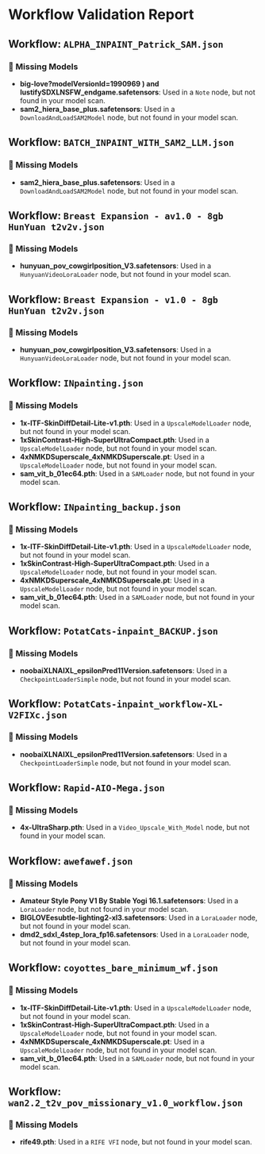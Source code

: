 # Workflow Validation Report


## Workflow: `ALPHA_INPAINT_Patrick_SAM.json`

### 🚨 Missing Models

- **big-love?modelVersionId=1990969 )
and lustifySDXLNSFW_endgame.safetensors**: Used in a `Note` node, but not found in your model scan.
- **sam2_hiera_base_plus.safetensors**: Used in a `DownloadAndLoadSAM2Model` node, but not found in your model scan.


## Workflow: `BATCH_INPAINT_WITH_SAM2_LLM.json`

### 🚨 Missing Models

- **sam2_hiera_base_plus.safetensors**: Used in a `DownloadAndLoadSAM2Model` node, but not found in your model scan.


## Workflow: `Breast Expansion - av1.0 - 8gb HunYuan t2v2v.json`

### 🚨 Missing Models

- **hunyuan_pov_cowgirlposition_V3.safetensors**: Used in a `HunyuanVideoLoraLoader` node, but not found in your model scan.


## Workflow: `Breast Expansion - v1.0 - 8gb HunYuan t2v2v.json`

### 🚨 Missing Models

- **hunyuan_pov_cowgirlposition_V3.safetensors**: Used in a `HunyuanVideoLoraLoader` node, but not found in your model scan.


## Workflow: `INpainting.json`

### 🚨 Missing Models

- **1x-ITF-SkinDiffDetail-Lite-v1.pth**: Used in a `UpscaleModelLoader` node, but not found in your model scan.
- **1xSkinContrast-High-SuperUltraCompact.pth**: Used in a `UpscaleModelLoader` node, but not found in your model scan.
- **4xNMKDSuperscale_4xNMKDSuperscale.pt**: Used in a `UpscaleModelLoader` node, but not found in your model scan.
- **sam_vit_b_01ec64.pth**: Used in a `SAMLoader` node, but not found in your model scan.


## Workflow: `INpainting_backup.json`

### 🚨 Missing Models

- **1x-ITF-SkinDiffDetail-Lite-v1.pth**: Used in a `UpscaleModelLoader` node, but not found in your model scan.
- **1xSkinContrast-High-SuperUltraCompact.pth**: Used in a `UpscaleModelLoader` node, but not found in your model scan.
- **4xNMKDSuperscale_4xNMKDSuperscale.pt**: Used in a `UpscaleModelLoader` node, but not found in your model scan.
- **sam_vit_b_01ec64.pth**: Used in a `SAMLoader` node, but not found in your model scan.


## Workflow: `PotatCats-inpaint_BACKUP.json`

### 🚨 Missing Models

- **noobaiXLNAIXL_epsilonPred11Version.safetensors**: Used in a `CheckpointLoaderSimple` node, but not found in your model scan.


## Workflow: `PotatCats-inpaint_workflow-XL-V2FIXc.json`

### 🚨 Missing Models

- **noobaiXLNAIXL_epsilonPred11Version.safetensors**: Used in a `CheckpointLoaderSimple` node, but not found in your model scan.


## Workflow: `Rapid-AIO-Mega.json`

### 🚨 Missing Models

- **4x-UltraSharp.pth**: Used in a `Video_Upscale_With_Model` node, but not found in your model scan.


## Workflow: `awefawef.json`

### 🚨 Missing Models

- **Amateur Style Pony V1 By Stable Yogi 16.1.safetensors**: Used in a `LoraLoader` node, but not found in your model scan.
- **BIGLOVEesubtle-lighting2-xl3.safetensors**: Used in a `LoraLoader` node, but not found in your model scan.
- **dmd2_sdxl_4step_lora_fp16.safetensors**: Used in a `LoraLoader` node, but not found in your model scan.


## Workflow: `coyottes_bare_minimum_wf.json`

### 🚨 Missing Models

- **1x-ITF-SkinDiffDetail-Lite-v1.pth**: Used in a `UpscaleModelLoader` node, but not found in your model scan.
- **1xSkinContrast-High-SuperUltraCompact.pth**: Used in a `UpscaleModelLoader` node, but not found in your model scan.
- **4xNMKDSuperscale_4xNMKDSuperscale.pt**: Used in a `UpscaleModelLoader` node, but not found in your model scan.
- **sam_vit_b_01ec64.pth**: Used in a `SAMLoader` node, but not found in your model scan.


## Workflow: `wan2.2_t2v_pov_missionary_v1.0_workflow.json`

### 🚨 Missing Models

- **rife49.pth**: Used in a `RIFE VFI` node, but not found in your model scan.

